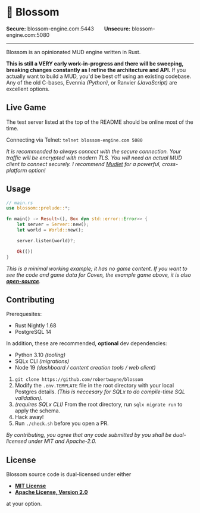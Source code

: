 # 🌸 Blossom

<!-- markdownlint-disable -->
<div>
  <strong>Secure:</strong> blossom-engine.com:5443
    &nbsp;&nbsp;&nbsp;&nbsp;&nbsp;
  <strong>Unsecure:</strong> blossom-engine.com:5080
</div>
<!-- markdownlint-enable -->

-----

Blossom is an opinionated MUD engine written in Rust.

**This is still a VERY early work-in-progress and there will be sweeping,
breaking changes constantly as I refine the architecture and API.** If you
actually want to build a MUD, you'd be best off using an existing codebase. Any
of the old C-bases, Evennia *(Python)*, or Ranvier *(JavaScript)* are excellent
options.

## Live Game

The test server listed at the top of the README should be online most of the time. 

Connecting via Telnet: `telnet blossom-engine.com 5080`

*It is recommended to always connect with the secure connection. Your traffic
will be encrypted with modern TLS. You will need an actual MUD client to connect 
securely. I recommend [Mudlet](https://www.mudlet.org/) for a powerful, 
cross-platform option!*

## Usage

```rs
// main.rs
use blossom::prelude::*;

fn main() -> Result<(), Box dyn std::error::Error>> {
    let server = Server::new();
    let world = World::new();

    server.listen(world)?;

    Ok(())
}
```

*This is a minimal working example; it has no game content. If you want to see
the code and game data for Coven, the example game above, it is also
**[open-source](https://github.com/robertwayne/coven)**.*

## Contributing

Prerequesites:

- Rust Nightly 1.68
- PostgreSQL 14

In addition, these are recommended, **optional** dev dependencies:

- Python 3.10 *(tooling)*
- SQLx CLI *(migrations)*
- Node 19 *(dashboard / content creation tools / web client)*

1. `git clone https://github.com/robertwayne/blossom`
2. Modify the `.env.TEMPLATE` file in the root directory with your local
   Postgres details. *(This is neccesary for SQLx to do compile-time SQL
   validation).*
3. *(requires SQLx CLI)* From the root directory, run `sqlx migrate run` to
   apply the schema.
4. Hack away!
5. Run `./check.sh` before you open a PR.

*By contributing, you agree that any code submitted by you shall be
dual-licensed under MIT and Apache-2.0.*

## License

Blossom source code is dual-licensed under either

- **[MIT License](/docs/LICENSE-MIT)**
- **[Apache License, Version 2.0](/docs/LICENSE-APACHE)**

at your option.
